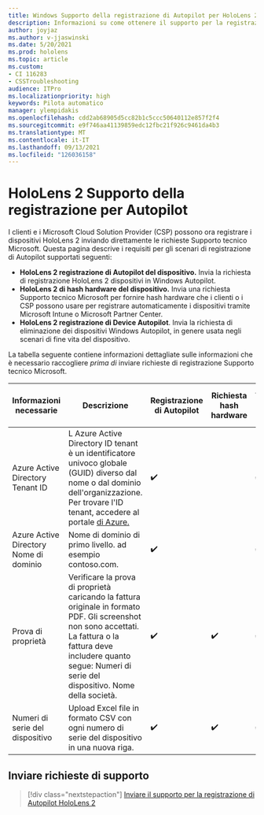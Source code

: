```yaml
---
title: Windows Supporto della registrazione di Autopilot per HoloLens 2
description: Informazioni su come ottenere il supporto per la registrazione per Autopilot HoloLens 2 dispositivi.
author: joyjaz
ms.author: v-jjaswinski
ms.date: 5/20/2021
ms.prod: hololens
ms.topic: article
ms.custom:
- CI 116283
- CSSTroubleshooting
audience: ITPro
ms.localizationpriority: high
keywords: Pilota automatico
manager: ylempidakis
ms.openlocfilehash: cdd2ab68905d5cc82b1c5ccc50640112e857f2f4
ms.sourcegitcommit: e9f746aa41139859edc12fbc21f926c9461da4b3
ms.translationtype: MT
ms.contentlocale: it-IT
ms.lasthandoff: 09/13/2021
ms.locfileid: "126036158"
---
```

# <a name="hololens-2-registration-support-for-autopilot"></a>HoloLens 2 Supporto della registrazione per Autopilot

I clienti e i Microsoft Cloud Solution Provider (CSP) possono ora registrare i dispositivi HoloLens 2 inviando direttamente le richieste Supporto tecnico Microsoft. Questa pagina descrive i requisiti per gli scenari di registrazione di Autopilot supportati seguenti:

- **HoloLens 2 registrazione di Autopilot del dispositivo.** Invia la richiesta di registrazione HoloLens 2 dispositivi in Windows Autopilot.
- **HoloLens 2 di hash hardware del dispositivo.** Invia una richiesta Supporto tecnico Microsoft per fornire hash hardware che i clienti o i CSP possono usare per registrare automaticamente i dispositivi tramite Microsoft Intune o Microsoft Partner Center.
- **HoloLens 2 registrazione di Device Autopilot**. Invia la richiesta di eliminazione dei dispositivi Windows Autopilot, in genere usata negli scenari di fine vita del dispositivo.

La tabella seguente contiene informazioni dettagliate sulle informazioni che è necessario raccogliere *prima di* inviare richieste di registrazione Supporto tecnico Microsoft.

| Informazioni necessarie | Descrizione | Registrazione di Autopilot  | Richiesta hash hardware | Annullamento della registrazione di Autopilot |
------------|-------------------------------|--------------------------------------------------|------------------------------|--------------------------------|
|  Azure Active Directory Tenant ID    |    L Azure Active Directory ID tenant è un identificatore univoco globale (GUID) diverso dal nome o dal dominio dell'organizzazione.    Per trovare l'ID tenant, accedere al portale [di Azure.](https://portal.azure.com/#blade/Microsoft_AAD_IAM/ActiveDirectoryMenuBlade/Properties)    |     ✔️                         |                              |                         ✔️                        |
|  Azure Active Directory Nome di dominio    |   Nome di dominio di primo livello. ad esempio contoso.com.    |     ✔️                         |                              |                         ✔️                        |
|  Prova di proprietà    |   Verificare la prova di proprietà caricando la fattura originale in formato PDF. Gli screenshot non sono accettati. La fattura o la fattura deve includere quanto segue: Numeri di serie del dispositivo. Nome della società.     |     ✔️                         |              ✔️                |                         ✔️                        |
|  Numeri di serie del dispositivo    |   Upload Excel file in formato CSV con ogni numero di serie del dispositivo in una nuova riga.     |     ✔️                         |              ✔️                |                         ✔️                        |

## <a name="submit-support-requests"></a>Inviare richieste di supporto

> [!div class="nextstepaction"]
> [Inviare il supporto per la registrazione di Autopilot HoloLens 2](https://prod.support.services.microsoft.com/supportrequestform/0d8bf192-cab7-6d39-143d-5a17840b9f5f)
